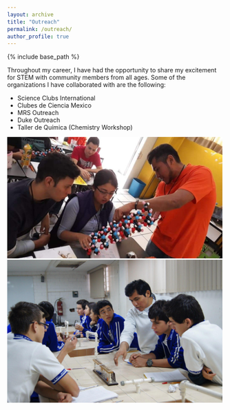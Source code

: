 ```yaml
---
layout: archive
title: "Outreach"
permalink: /outreach/
author_profile: true
---
```


{% include base_path %}

Throughout my career, I have had the opportunity to share my excitement for STEM with community members from all ages. Some of the organizations I have collaborated with are the following:

* Science Clubs International
* Clubes de Ciencia Mexico
* MRS Outreach
* Duke Outreach
* Taller de Química (Chemistry Workshop)

<img src="/images/teachingCdeCMx.jpeg" width="500px" /> 


<img src="/images/teachingTallerQuimica.jpeg" width="500px" /> 



